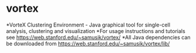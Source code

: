 # vortex
*VorteX Clustering Environment - Java graphical tool for single-cell analysis, clustering and visualization
     *For usage instructions and tutorials see https://web.stanford.edu/~samusik/vortex/
*All Java dependencies can be downloaded from https://web.stanford.edu/~samusik/vortex/lib/
